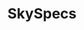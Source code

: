 ---
title: SkySpecs
slug: "skyspecs"
type: "job"
start_date: "2016-05"
end_date: ""
draft: false
tags: []
---